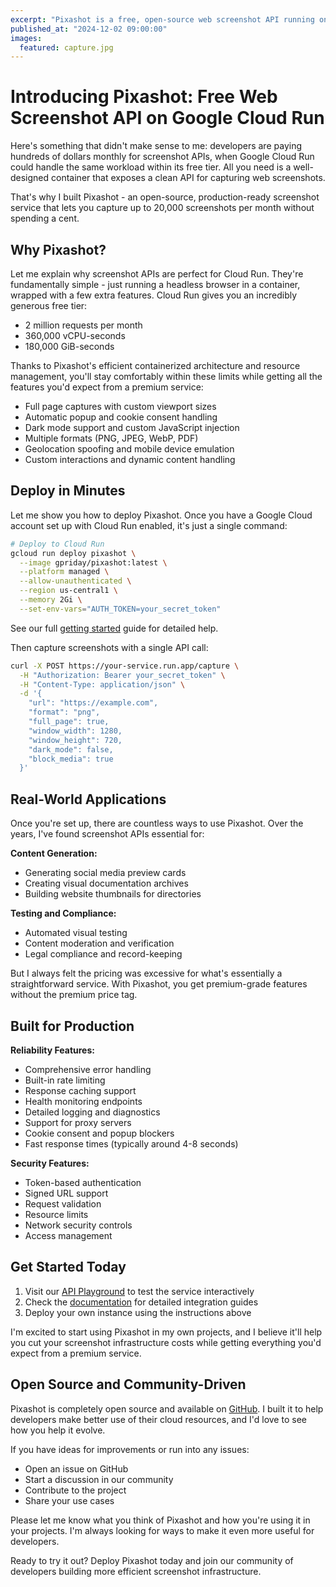 ```yaml
---
excerpt: "Pixashot is a free, open-source web screenshot API running on Google Cloud Run that lets developers capture up to 20,000 screenshots monthly with premium features."
published_at: "2024-12-02 09:00:00"
images:
  featured: capture.jpg
---
```


# Introducing Pixashot: Free Web Screenshot API on Google Cloud Run

Here's something that didn't make sense to me: developers are paying hundreds of dollars monthly for screenshot APIs, when Google Cloud Run could handle the same workload within its free tier. All you need is a well-designed container that exposes a clean API for capturing web screenshots.

That's why I built Pixashot - an open-source, production-ready screenshot service that lets you capture up to 20,000 screenshots per month without spending a cent.

## Why Pixashot?

Let me explain why screenshot APIs are perfect for Cloud Run. They're fundamentally simple - just running a headless browser in a container, wrapped with a few extra features. Cloud Run gives you an incredibly generous free tier:
- 2 million requests per month
- 360,000 vCPU-seconds
- 180,000 GiB-seconds

Thanks to Pixashot's efficient containerized architecture and resource management, you'll stay comfortably within these limits while getting all the features you'd expect from a premium service:

- Full page captures with custom viewport sizes
- Automatic popup and cookie consent handling
- Dark mode support and custom JavaScript injection
- Multiple formats (PNG, JPEG, WebP, PDF)
- Geolocation spoofing and mobile device emulation
- Custom interactions and dynamic content handling

## Deploy in Minutes

Let me show you how to deploy Pixashot. Once you have a Google Cloud account set up with Cloud Run enabled, it's just a single command:

```bash
# Deploy to Cloud Run
gcloud run deploy pixashot \
  --image gpriday/pixashot:latest \
  --platform managed \
  --allow-unauthenticated \
  --region us-central1 \
  --memory 2Gi \
  --set-env-vars="AUTH_TOKEN=your_secret_token"
```

See our full [getting started](/docs/getting-started) guide for detailed help.

Then capture screenshots with a single API call:

```bash
curl -X POST https://your-service.run.app/capture \
  -H "Authorization: Bearer your_secret_token" \
  -H "Content-Type: application/json" \
  -d '{
    "url": "https://example.com",
    "format": "png",
    "full_page": true,
    "window_width": 1280,
    "window_height": 720,
    "dark_mode": false,
    "block_media": true
  }'
```

## Real-World Applications

Once you're set up, there are countless ways to use Pixashot. Over the years, I've found screenshot APIs essential for:

**Content Generation:**
- Generating social media preview cards
- Creating visual documentation archives
- Building website thumbnails for directories

**Testing and Compliance:**
- Automated visual testing
- Content moderation and verification
- Legal compliance and record-keeping

But I always felt the pricing was excessive for what's essentially a straightforward service. With Pixashot, you get premium-grade features without the premium price tag.

## Built for Production

**Reliability Features:**
- Comprehensive error handling
- Built-in rate limiting
- Response caching support
- Health monitoring endpoints
- Detailed logging and diagnostics
- Support for proxy servers
- Cookie consent and popup blockers
- Fast response times (typically around 4-8 seconds)

**Security Features:**
- Token-based authentication
- Signed URL support
- Request validation
- Resource limits
- Network security controls
- Access management

## Get Started Today

1. Visit our [API Playground](https://pixashot.com/playground) to test the service interactively
2. Check the [documentation](https://pixashot.com/docs/overview) for detailed integration guides
3. Deploy your own instance using the instructions above

I'm excited to start using Pixashot in my own projects, and I believe it'll help you cut your screenshot infrastructure costs while getting everything you'd expect from a premium service.

## Open Source and Community-Driven

Pixashot is completely open source and available on [GitHub](https://github.com/pixashot/pixashot). I built it to help developers make better use of their cloud resources, and I'd love to see how you help it evolve.

If you have ideas for improvements or run into any issues:
- Open an issue on GitHub
- Start a discussion in our community
- Contribute to the project
- Share your use cases

Please let me know what you think of Pixashot and how you're using it in your projects. I'm always looking for ways to make it even more useful for developers.

Ready to try it out? Deploy Pixashot today and join our community of developers building more efficient screenshot infrastructure.